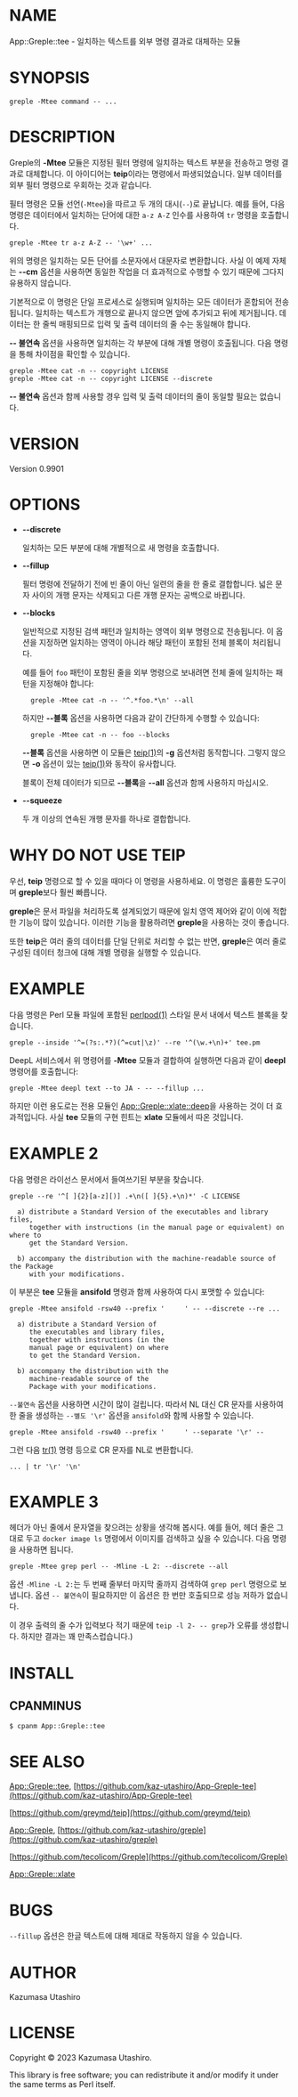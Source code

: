 # NAME

App::Greple::tee - 일치하는 텍스트를 외부 명령 결과로 대체하는 모듈

# SYNOPSIS

    greple -Mtee command -- ...

# DESCRIPTION

Greple의 **-Mtee** 모듈은 지정된 필터 명령에 일치하는 텍스트 부분을 전송하고 명령 결과로 대체합니다. 이 아이디어는 **teip**이라는 명령에서 파생되었습니다. 일부 데이터를 외부 필터 명령으로 우회하는 것과 같습니다.

필터 명령은 모듈 선언(`-Mtee`)을 따르고 두 개의 대시(`--`)로 끝납니다. 예를 들어, 다음 명령은 데이터에서 일치하는 단어에 대한 `a-z A-Z` 인수를 사용하여 `tr` 명령을 호출합니다.

    greple -Mtee tr a-z A-Z -- '\w+' ...

위의 명령은 일치하는 모든 단어를 소문자에서 대문자로 변환합니다. 사실 이 예제 자체는 **--cm** 옵션을 사용하면 동일한 작업을 더 효과적으로 수행할 수 있기 때문에 그다지 유용하지 않습니다.

기본적으로 이 명령은 단일 프로세스로 실행되며 일치하는 모든 데이터가 혼합되어 전송됩니다. 일치하는 텍스트가 개행으로 끝나지 않으면 앞에 추가되고 뒤에 제거됩니다. 데이터는 한 줄씩 매핑되므로 입력 및 출력 데이터의 줄 수는 동일해야 합니다.

**-- 불연속** 옵션을 사용하면 일치하는 각 부분에 대해 개별 명령이 호출됩니다. 다음 명령을 통해 차이점을 확인할 수 있습니다.

    greple -Mtee cat -n -- copyright LICENSE
    greple -Mtee cat -n -- copyright LICENSE --discrete

**-- 불연속** 옵션과 함께 사용할 경우 입력 및 출력 데이터의 줄이 동일할 필요는 없습니다.

# VERSION

Version 0.9901

# OPTIONS

- **--discrete**

    일치하는 모든 부분에 대해 개별적으로 새 명령을 호출합니다.

- **--fillup**

    필터 명령에 전달하기 전에 빈 줄이 아닌 일련의 줄을 한 줄로 결합합니다. 넓은 문자 사이의 개행 문자는 삭제되고 다른 개행 문자는 공백으로 바뀝니다.

- **--blocks**

    일반적으로 지정된 검색 패턴과 일치하는 영역이 외부 명령으로 전송됩니다. 이 옵션을 지정하면 일치하는 영역이 아니라 해당 패턴이 포함된 전체 블록이 처리됩니다.

    예를 들어 `foo` 패턴이 포함된 줄을 외부 명령으로 보내려면 전체 줄에 일치하는 패턴을 지정해야 합니다:

        greple -Mtee cat -n -- '^.*foo.*\n' --all

    하지만 **--블록** 옵션을 사용하면 다음과 같이 간단하게 수행할 수 있습니다:

        greple -Mtee cat -n -- foo --blocks

    **--블록** 옵션을 사용하면 이 모듈은 [teip(1)](http://man.he.net/man1/teip)의 **-g** 옵션처럼 동작합니다. 그렇지 않으면 **-o** 옵션이 있는 [teip(1)](http://man.he.net/man1/teip)와 동작이 유사합니다.

    블록이 전체 데이터가 되므로 **--블록**을 **--all** 옵션과 함께 사용하지 마십시오.

- **--squeeze**

    두 개 이상의 연속된 개행 문자를 하나로 결합합니다.

# WHY DO NOT USE TEIP

우선, **teip** 명령으로 할 수 있을 때마다 이 명령을 사용하세요. 이 명령은 훌륭한 도구이며 **greple**보다 훨씬 빠릅니다.

**greple**은 문서 파일을 처리하도록 설계되었기 때문에 일치 영역 제어와 같이 이에 적합한 기능이 많이 있습니다. 이러한 기능을 활용하려면 **greple**을 사용하는 것이 좋습니다.

또한 **teip**은 여러 줄의 데이터를 단일 단위로 처리할 수 없는 반면, **greple**은 여러 줄로 구성된 데이터 청크에 대해 개별 명령을 실행할 수 있습니다.

# EXAMPLE

다음 명령은 Perl 모듈 파일에 포함된 [perlpod(1)](http://man.he.net/man1/perlpod) 스타일 문서 내에서 텍스트 블록을 찾습니다.

    greple --inside '^=(?s:.*?)(^=cut|\z)' --re '^(\w.+\n)+' tee.pm

DeepL 서비스에서 위 명령어를 **-Mtee** 모듈과 결합하여 실행하면 다음과 같이 **deepl** 명령어를 호출합니다:

    greple -Mtee deepl text --to JA - -- --fillup ...

하지만 이런 용도로는 전용 모듈인 [App::Greple::xlate::deep](https://metacpan.org/pod/App%3A%3AGreple%3A%3Axlate%3A%3Adeep)을 사용하는 것이 더 효과적입니다. 사실 **tee** 모듈의 구현 힌트는 **xlate** 모듈에서 따온 것입니다.

# EXAMPLE 2

다음 명령은 라이선스 문서에서 들여쓰기된 부분을 찾습니다.

    greple --re '^[ ]{2}[a-z][)] .+\n([ ]{5}.+\n)*' -C LICENSE

      a) distribute a Standard Version of the executables and library files,
         together with instructions (in the manual page or equivalent) on where to
         get the Standard Version.
    
      b) accompany the distribution with the machine-readable source of the Package
         with your modifications.
    

이 부분은 **tee** 모듈을 **ansifold** 명령과 함께 사용하여 다시 포맷할 수 있습니다:

    greple -Mtee ansifold -rsw40 --prefix '     ' -- --discrete --re ...

      a) distribute a Standard Version of
         the executables and library files,
         together with instructions (in the
         manual page or equivalent) on where
         to get the Standard Version.
    
      b) accompany the distribution with the
         machine-readable source of the
         Package with your modifications.

`--불연속` 옵션을 사용하면 시간이 많이 걸립니다. 따라서 NL 대신 CR 문자를 사용하여 한 줄을 생성하는 `--별도 '\r'` 옵션을 `ansifold`와 함께 사용할 수 있습니다.

    greple -Mtee ansifold -rsw40 --prefix '     ' --separate '\r' --

그런 다음 [tr(1)](http://man.he.net/man1/tr) 명령 등으로 CR 문자를 NL로 변환합니다.

    ... | tr '\r' '\n'

# EXAMPLE 3

헤더가 아닌 줄에서 문자열을 찾으려는 상황을 생각해 봅시다. 예를 들어, 헤더 줄은 그대로 두고 `docker image ls` 명령에서 이미지를 검색하고 싶을 수 있습니다. 다음 명령을 사용하면 됩니다.

    greple -Mtee grep perl -- -Mline -L 2: --discrete --all

옵션 `-Mline -L 2:`는 두 번째 줄부터 마지막 줄까지 검색하여 `grep perl` 명령으로 보냅니다. 옵션 `-- 불연속`이 필요하지만 이 옵션은 한 번만 호출되므로 성능 저하가 없습니다.

이 경우 출력의 줄 수가 입력보다 적기 때문에 `teip -l 2- -- grep`가 오류를 생성합니다. 하지만 결과는 꽤 만족스럽습니다.)

# INSTALL

## CPANMINUS

    $ cpanm App::Greple::tee

# SEE ALSO

[App::Greple::tee](https://metacpan.org/pod/App%3A%3AGreple%3A%3Atee), [https://github.com/kaz-utashiro/App-Greple-tee](https://github.com/kaz-utashiro/App-Greple-tee)

[https://github.com/greymd/teip](https://github.com/greymd/teip)

[App::Greple](https://metacpan.org/pod/App%3A%3AGreple), [https://github.com/kaz-utashiro/greple](https://github.com/kaz-utashiro/greple)

[https://github.com/tecolicom/Greple](https://github.com/tecolicom/Greple)

[App::Greple::xlate](https://metacpan.org/pod/App%3A%3AGreple%3A%3Axlate)

# BUGS

`--fillup` 옵션은 한글 텍스트에 대해 제대로 작동하지 않을 수 있습니다.

# AUTHOR

Kazumasa Utashiro

# LICENSE

Copyright © 2023 Kazumasa Utashiro.

This library is free software; you can redistribute it and/or modify
it under the same terms as Perl itself.
